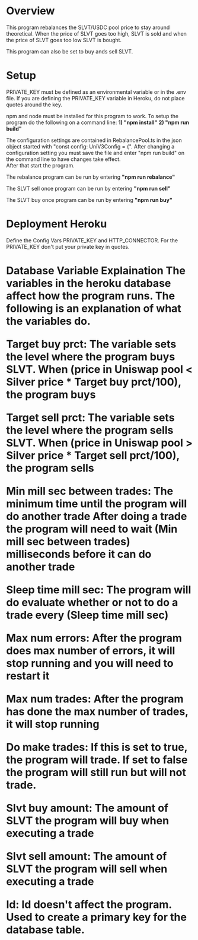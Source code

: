 <h1>Overview </h1>
This program rebalances the SLVT/USDC pool price to stay around theoretical.  
When the price of SLVT goes too high, SLVT is sold and when the price of SLVT goes
too low SLVT is bought.   

This program can also be set to buy ands sell SLVT.

<h1>Setup</h1>
PRIVATE_KEY must be defined as an environmental variable or
in the .env file.  If you are defining the PRIVATE_KEY variable
in Heroku, do not place quotes around the key.

npm and node must be installed for this program to work.
To setup the program do the following on a command line: 
<strong>1) "npm install"</strong>
<strong>2) "npm run build"</strong>

The configuration settings are contained in RebalancePool.ts 
in the json object started with "const config: UniV3Config = {".
After changing a configuration setting you must save the file
and enter "npm run build" on the command line to have changes take effect.   
After that start the program.

The rebalance program can be run by entering
<strong>"npm run rebalance"</strong>

The SLVT sell once program can be run by entering
<strong>"npm run sell"</strong>

The SLVT buy once program can be run by entering
<strong>"npm run buy"</strong>

<h1>Deployment Heroku</h1>

Define the Config Vars PRIVATE_KEY and HTTP_CONNECTOR.
For the PRIVATE_KEY don't put your private key in quotes.


<h1>  Database Variable Explaination
The variables in the heroku database affect how the program runs.
The following is an explanation of what the variables do.

Target buy prct: The variable sets the level where the program buys SLVT.
    When (price in Uniswap pool < Silver price * Target buy prct/100), the program buys

Target sell prct: The variable sets the level where the program sells SLVT.
    When (price in Uniswap pool > Silver price * Target sell prct/100), the program sells

Min mill sec between trades: The minimum time until the program will do another trade
    After doing a trade the program will need to wait (Min mill sec between trades) milliseconds
    before it can do another trade

Sleep time mill sec: The program will do evaluate whether or not to do a trade every (Sleep time mill sec)

Max num errors: After the program does max number of errors, it will stop running and you will need to restart it

Max num trades: After the program has done the max number of trades, it will stop running	

Do make trades: If this is set to true, the program will trade.   If set to false the program will still
    run but will not trade.

Slvt buy amount:  The amount of SLVT the program will buy when executing a trade	

Slvt sell amount:  The amount of SLVT the program will sell when executing a trade

Id: Id doesn't affect the program.  Used to create a primary key for the database table.





